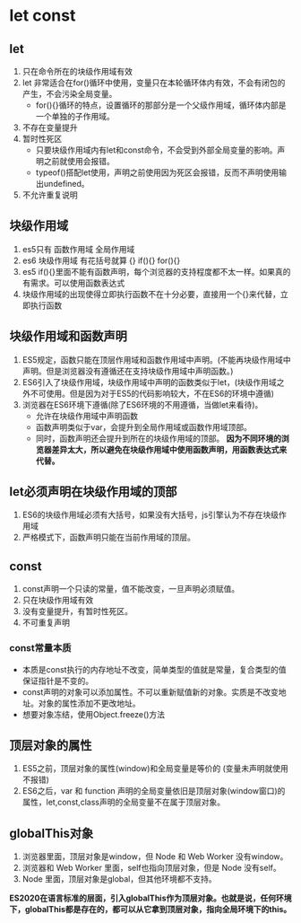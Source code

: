 # let const

## let

1. 只在命令所在的块级作用域有效
2. let 非常适合在for()循环中使用，变量只在本轮循环体内有效，不会有闭包的产生，不会污染全局变量。
   * for(){}循环的特点，设置循环的那部分是一个父级作用域，循环体内部是一个单独的子作用域。
3. 不存在变量提升
4. 暂时性死区
   * 只要块级作用域内有let和const命令，不会受到外部全局变量的影响。声明之前就使用会报错。
   * typeof()搭配let使用，声明之前使用因为死区会报错，反而不声明使用输出undefined。
5. 不允许重复说明

## 块级作用域

1. es5只有 函数作用域  全局作用域
2. es6 块级作用域  有花括号就算 {} if(){} for(){}
3. es5  if(){}里面不能有函数声明，每个浏览器的支持程度都不太一样。如果真的有需求。可以使用函数表达式
4. 块级作用域的出现使得立即执行函数不在十分必要，直接用一个{}来代替，立即执行函数

## 块级作用域和函数声明

1. ES5规定，函数只能在顶层作用域和函数作用域中声明。(不能再块级作用域中声明。但是浏览器没有遵循还在支持块级作用域中声明函数。)
2. ES6引入了块级作用域，块级作用域中声明的函数类似于let，(块级作用域之外不可使用。但是因为对于ES5的代码影响较大，不在ES6的环境中遵循)
3. 浏览器在ES6环境下遵循(除了ES6环境的不用遵循，当做let来看待)。
   * 允许在块级作用域中声明函数
   * 函数声明类似于var，会提升到全局作用域或函数作用域顶部。
   * 同时，函数声明还会提升到所在的块级作用域的顶部。
**因为不同环境的浏览器差异太大，所以避免在块级作用域中使用函数声明，用函数表达式来代替。**

## let必须声明在块级作用域的顶部

1. ES6的块级作用域必须有大括号，如果没有大括号，js引擎认为不存在块级作用域
2. 严格模式下，函数声明只能在当前作用域的顶层。

## const

1. const声明一个只读的常量，值不能改变，一旦声明必须赋值。
2. 只在块级作用域有效
3. 没有变量提升，有暂时性死区。
4. 不可重复声明

### const常量本质

* 本质是const执行的内存地址不改变，简单类型的值就是常量，复合类型的值保证指针是不变的。
* const声明的对象可以添加属性。不可以重新赋值新的对象。实质是不改变地址。对象的属性添加不更改地址。
* 想要对象冻结，使用Object.freeze()方法

## 顶层对象的属性

1. ES5之前，顶层对象的属性(window)和全局变量是等价的 (变量未声明就使用不报错)
2. ES6之后，var 和 function 声明的全局变量依旧是顶层对象(window窗口)的属性，let,const,class声明的全局变量不在属于顶层对象。

## globalThis对象

1. 浏览器里面，顶层对象是window，但 Node 和 Web Worker 没有window。
2. 浏览器和 Web Worker 里面，self也指向顶层对象，但是 Node 没有self。
3. Node 里面，顶层对象是global，但其他环境都不支持。

**ES2020在语言标准的层面，引入globalThis作为顶层对象。也就是说，任何环境下，globalThis都是存在的，都可以从它拿到顶层对象，指向全局环境下的this。**
